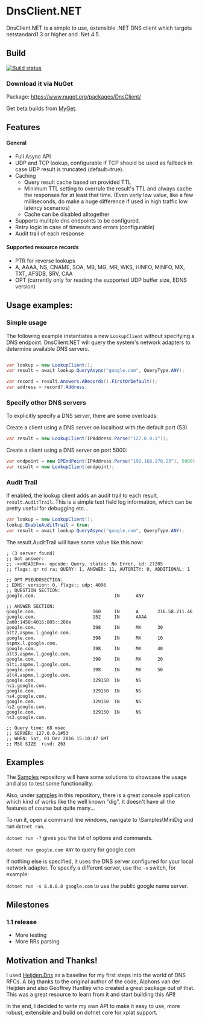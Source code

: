 # DnsClient.NET
DnsClient.NET is a simple to use, extensible .NET DNS client which targets netstandard1.3 or higher and .Net 4.5.

## Build

[![Build status](https://ci.appveyor.com/api/projects/status/y1nlxim8tkv7w3f4?svg=true)](https://ci.appveyor.com/project/MichaCo/dnsclient-net)

### Download it via NuGet
Package: https://www.nuget.org/packages/DnsClient/

Get beta builds from [MyGet](https://www.myget.org/feed/dnsclient/package/nuget/DnsClient).

## Features
#### General
* Full Async API
* UDP and TCP lookup, configurable if TCP should be used as fallback in case UDP result is truncated (default=true).
* Caching
  * Query result cache based on provided TTL 
  * Minimum TTL setting to overrule the result's TTL and always cache the responses for at least that time. (Even verly low value, like a few milliseconds, do make a huge difference if used in high traffic low latency scenarios)
  * Cache can be disabled alltogether
* Supports mulitple dns endpoints to be configured.
* Retry logic in case of timeouts and errors (configurable)
* Audit trail of each response

#### Supported resource records
* PTR for reverse lookups
* A, AAAA, NS, CNAME, SOA, MB, MG, MR, WKS, HINFO, MINFO, MX, TXT, AFSDB, SRV, CAA
* OPT (currently only for reading the supported UDP buffer size, EDNS version)

## Usage examples:
### Simple usage
The following example instantiates a new `LookupClient` without specifying a DNS endpoint. 
DnsClient.NET will query the system's network adapters to determine available DNS servers.

``` csharp

var lookup = new LookupClient();
var result = await lookup.QueryAsync("google.com", QueryType.ANY);

var record = result.Answers.ARecords().FirstOrDefault();
var address = record?.Address;

``` 

### Specify other DNS servers
To explicitly specify a DNS server, there are some overloads:

Create a client using a DNS server on localhost with the default port (53)

``` csharp
var result = new LookupClient(IPAddress.Parse("127.0.0.1"));
```

Create a client using a DNS server on port 5000:

``` csharp
var endpoint = new IPEndPoint(IPAddress.Parse("192.168.178.23"), 5000);
var result = new LookupClient(endpoint);
```

### Audit Trail
If enabled, the lookup client adds an audit trail to each result, `result.AuditTrail`. This is a simple text field log information, which can be pretty useful for debugging etc...

```csharp
var lookup = new LookupClient();
lookup.EnableAuditTrail = true;
var result = await lookup.QueryAsync("google.com", QueryType.ANY);
```

The result.AuditTrail will have some value like this now:

```
; (3 server found)
;; Got answer:
;; ->>HEADER<<- opcode: Query, status: No Error, id: 27205
;; flags: qr rd ra; QUERY: 1, ANSWER: 11, AUTORITY: 0, ADDITIONAL: 1

;; OPT PSEUDOSECTION:
; EDNS: version: 0, flags:; udp: 4096
;; QUESTION SECTION:
google.com.                             IN      ANY

;; ANSWER SECTION:
google.com.                     160     IN      A       216.58.211.46
google.com.                     152     IN      AAAA    2a00:1450:4016:805::200e
google.com.                     398     IN      MX      30 alt2.aspmx.l.google.com.
google.com.                     398     IN      MX      10 aspmx.l.google.com.
google.com.                     398     IN      MX      40 alt3.aspmx.l.google.com.
google.com.                     398     IN      MX      20 alt1.aspmx.l.google.com.
google.com.                     398     IN      MX      50 alt4.aspmx.l.google.com.
google.com.                     329150  IN      NS      ns1.google.com.
google.com.                     329150  IN      NS      ns4.google.com.
google.com.                     329150  IN      NS      ns2.google.com.
google.com.                     329150  IN      NS      ns3.google.com.

;; Query time: 68 msec
;; SERVER: 127.0.0.1#53
;; WHEN: Sat, 01 Dec 2016 15:10:47 GMT
;; MSG SIZE  rcvd: 263
```


## Examples

The [Samples](https://github.com/MichaCo/DnsClient.NET.Samples) repository will have some solutions to showcase the usage and also to test some functionality.

Also, under [samples](https://github.com/MichaCo/DnsClient.NET/tree/dev/samples) in this repository, there is a great console application which kind of works like the well known "dig".
It doesn't have all the features of course but quite many...

To run it, open a command line windows, navigate to \Samples\MiniDig and run `dotnet run`.

`dotnet run -?` gives you the list of options and commands.

`dotnet run google.com ANY` to query for google.com

If nothing else is specified, it uses the DNS server configured for your local network adapter.
To specify a different server, use the `-s` switch, for example:

`dotnet run -s 8.8.8.8 google.com` to use the public google name server.

## Milestones
### 1.1 release
* More testing
* More RRs parsing

## Motivation and Thanks!
I used [Heijden.Dns](https://github.com/ghuntley/Heijden.Dns) as a baseline for my first steps into the world of DNS RFCs. A big thanks to the original author of the code, Alphons van der Heijden and also Geoffrey Huntley who created a great package out of that. This was a great resource to learn from it and start building this API!

In the end, I decided to write my own API to make it easy to use, more robust, extensible and build on dotnet core for xplat support.
